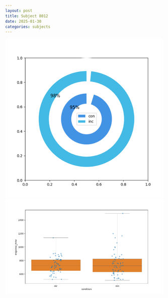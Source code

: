 ```yaml
---
layout: post
title: Subject 8012
date: 2025-01-30
categories: subjects
---
```


![](data/8012/run-14/8012_accuracy_by_condition.png)
![](data/8012/run-14/8012_rt.png)
